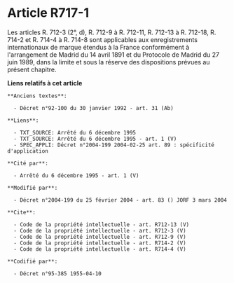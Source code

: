 # Article R717-1

Les articles R. 712-3 (2°, d), R. 712-9 à R. 712-11, R. 712-13 à R. 712-18, R. 714-2 et R. 714-4 à R. 714-8 sont applicables
aux enregistrements internationaux de marque étendus à la France conformément à l'arrangement de Madrid du 14 avril 1891 et
du Protocole de Madrid du 27 juin 1989, dans la limite et sous la réserve des dispositions prévues au présent chapitre.

**Liens relatifs à cet article**

	**Anciens textes**:

	  - Décret n°92-100 du 30 janvier 1992 - art. 31 (Ab)

	**Liens**:

	  - TXT_SOURCE: Arrêté du 6 décembre 1995
	  - TXT_SOURCE: Arrêté du 6 décembre 1995 - art. 1 (V)
	  - SPEC_APPLI: Décret n°2004-199 2004-02-25 art. 89 : spécificité d'application

	**Cité par**:

	  - Arrêté du 6 décembre 1995 - art. 1 (V)

	**Modifié par**:

	  - Décret n°2004-199 du 25 février 2004 - art. 83 () JORF 3 mars 2004

	**Cite**:

	  - Code de la propriété intellectuelle - art. R712-13 (V)
	  - Code de la propriété intellectuelle - art. R712-3 (V)
	  - Code de la propriété intellectuelle - art. R712-9 (V)
	  - Code de la propriété intellectuelle - art. R714-2 (V)
	  - Code de la propriété intellectuelle - art. R714-4 (V)

	**Codifié par**:

	  - Décret n°95-385 1955-04-10
